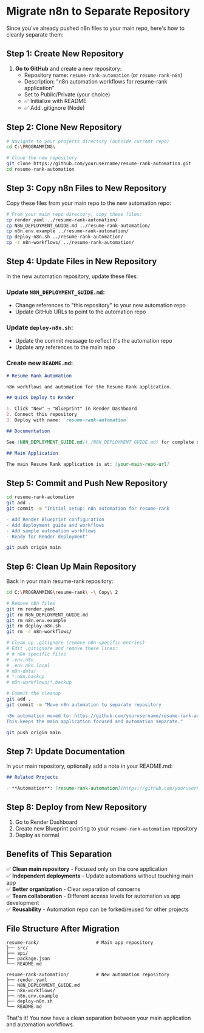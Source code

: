 # Migrate n8n to Separate Repository

Since you've already pushed n8n files to your main repo, here's how to cleanly separate them:

## Step 1: Create New Repository

1. **Go to GitHub** and create a new repository:
   - Repository name: `resume-rank-automation` (or `resume-rank-n8n`)
   - Description: "n8n automation workflows for resume-rank application"
   - Set to Public/Private (your choice)
   - ✅ Initialize with README
   - ✅ Add .gitignore (Node)

## Step 2: Clone New Repository

```bash
# Navigate to your projects directory (outside current repo)
cd C:\PROGRAMMING\

# Clone the new repository
git clone https://github.com/yourusername/resume-rank-automation.git
cd resume-rank-automation
```

## Step 3: Copy n8n Files to New Repository

Copy these files from your main repo to the new automation repo:

```bash
# From your main repo directory, copy these files:
cp render.yaml ../resume-rank-automation/
cp N8N_DEPLOYMENT_GUIDE.md ../resume-rank-automation/
cp n8n.env.example ../resume-rank-automation/
cp deploy-n8n.sh ../resume-rank-automation/
cp -r n8n-workflows/ ../resume-rank-automation/
```

## Step 4: Update Files in New Repository

In the new automation repository, update these files:

### Update `N8N_DEPLOYMENT_GUIDE.md`:
- Change references to "this repository" to your new automation repo
- Update GitHub URLs to point to the automation repo

### Update `deploy-n8n.sh`:
- Update the commit message to reflect it's the automation repo
- Update any references to the main repo

### Create new `README.md`:
```markdown
# Resume Rank Automation

n8n workflows and automation for the Resume Rank application.

## Quick Deploy to Render

1. Click "New" → "Blueprint" in Render Dashboard
2. Connect this repository
3. Deploy with name: `resume-rank-automation`

## Documentation

See [N8N_DEPLOYMENT_GUIDE.md](./N8N_DEPLOYMENT_GUIDE.md) for complete setup instructions.

## Main Application

The main Resume Rank application is at: [your-main-repo-url]
```

## Step 5: Commit and Push New Repository

```bash
cd resume-rank-automation
git add .
git commit -m "Initial setup: n8n automation for resume-rank

- Add Render Blueprint configuration
- Add deployment guide and workflows
- Add sample automation workflows
- Ready for Render deployment"

git push origin main
```

## Step 6: Clean Up Main Repository

Back in your main resume-rank repository:

```bash
cd C:\PROGRAMMING\resume-rank\ -\ Copy\ 2

# Remove n8n files
git rm render.yaml
git rm N8N_DEPLOYMENT_GUIDE.md
git rm n8n.env.example
git rm deploy-n8n.sh
git rm -r n8n-workflows/

# Clean up .gitignore (remove n8n-specific entries)
# Edit .gitignore and remove these lines:
# # n8n specific files
# .env.n8n
# .env.n8n.local
# n8n-data/
# *.n8n.backup
# n8n-workflows/*.backup

# Commit the cleanup
git add .
git commit -m "Move n8n automation to separate repository

n8n automation moved to: https://github.com/yourusername/resume-rank-automation
This keeps the main application focused and automation separate."

git push origin main
```

## Step 7: Update Documentation

In your main repository, optionally add a note in your README.md:

```markdown
## Related Projects

- **Automation**: [resume-rank-automation](https://github.com/yourusername/resume-rank-automation) - n8n workflows for automated processes
```

## Step 8: Deploy from New Repository

1. Go to Render Dashboard
2. Create new Blueprint pointing to your `resume-rank-automation` repository
3. Deploy as normal

## Benefits of This Separation

✅ **Clean main repository** - Focused only on the core application  
✅ **Independent deployments** - Update automations without touching main app  
✅ **Better organization** - Clear separation of concerns  
✅ **Team collaboration** - Different access levels for automation vs app development  
✅ **Reusability** - Automation repo can be forked/reused for other projects  

## File Structure After Migration

```
resume-rank/                     # Main app repository
├── src/
├── api/
├── package.json
└── README.md

resume-rank-automation/          # New automation repository  
├── render.yaml
├── N8N_DEPLOYMENT_GUIDE.md
├── n8n-workflows/
├── n8n.env.example
├── deploy-n8n.sh
└── README.md
```

That's it! You now have a clean separation between your main application and automation workflows. 